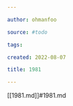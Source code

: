 ```yaml
---

author: ohmanfoo

source: #todo

tags: 

created: 2022-08-07

title: 1981

---
```

[[1981.md]]#1981.md